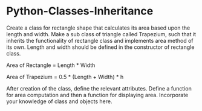 # Python-Classes-Inheritance

Create a class for rectangle shape that calculates its area based upon the
length and width. Make a sub class of triangle called Trapezium, such
that it inherits the functionality of rectangle class and implements area method of its
own. Length and width should be defined in the constructor of rectangle class.

Area of Rectangle = Length * Width

Area of Trapezium = 0.5 * (Length + Width) * h

After creation of the class, define the relevant attributes. Define a function for area computation
and then a function for displaying area. Incorporate your knowledge of class and objects here.
